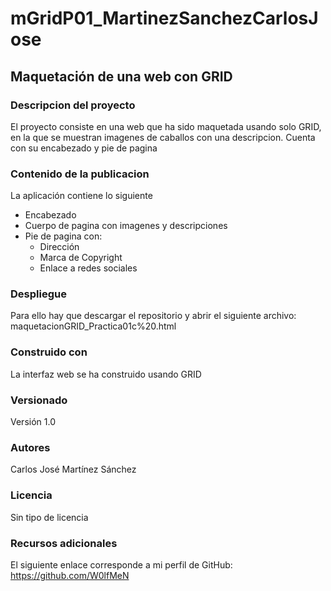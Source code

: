 # mGridP01_MartinezSanchezCarlosJose
## Maquetación de una web con GRID

### Descripcion del proyecto
El proyecto consiste en una web que ha sido maquetada usando solo GRID, en la que se muestran imagenes de caballos con una descripcion. Cuenta con su encabezado y pie de pagina

### Contenido de la publicacion
La aplicación contiene lo siguiente
  - Encabezado
  - Cuerpo de pagina con imagenes y descripciones
  - Pie de pagina con:
    - Dirección
    - Marca de Copyright
    - Enlace a redes sociales

### Despliegue
Para ello hay que descargar el repositorio y abrir el siguiente archivo: maquetacionGRID_Practica01c%20.html

### Construido con
La interfaz web se ha construido usando GRID

### Versionado
Versión 1.0

### Autores
Carlos José Martínez Sánchez

### Licencia
Sin tipo de licencia

### Recursos adicionales
El siguiente enlace corresponde a mi perfil de GitHub: https://github.com/W0lfMeN
